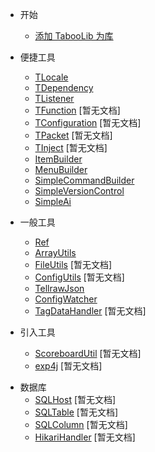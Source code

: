 * 开始
  + [添加 TabooLib 为库](start.md)

* 便捷工具
  + [TLocale](tlocale.md)
  + [TDependency](dependency.md)
  + [TListener](TListener.md)
  + [TFunction](TFunction.md) [暂无文档]
  + [TConfiguration](TConfiguration.md) [暂无文档]
  + [TPacket](TPacket.md) [暂无文档]
  + [TInject](TInject.md) [暂无文档]
  + [ItemBuilder](ItemBuilder.md)
  + [MenuBuilder](MenuBuilder.md)
  + [SimpleCommandBuilder](SimpleCommandBuilder.md)
  + [SimpleVersionControl](SimpleVersionControl.md)
  + [SimpleAi](SimpleAi.md)
  
* 一般工具
  + [Ref](ref.md)
  + [ArrayUtils](arrayutils.md)
  + [FileUtils](FileUtils.md) [暂无文档]
  + [ConfigUtils](ConfigUtils.md) [暂无文档]
  + [TellrawJson](tellrawjson.md)
  + [ConfigWatcher](ConfigWatcher.md)
  + [TagDataHandler](TagDataHandler.md) [暂无文档]

* 引入工具
  + [ScoreboardUtil](ScoreboardUtil.md) [暂无文档]
  + [exp4j](exp4j.md) [暂无文档]
  
+ 数据库
  + [SQLHost](SQLHost.md) [暂无文档]
  + [SQLTable](SQLTable.md) [暂无文档]
  + [SQLColumn](SQLColumn.md) [暂无文档]
  + [HikariHandler](HikariHandler.md) [暂无文档]
